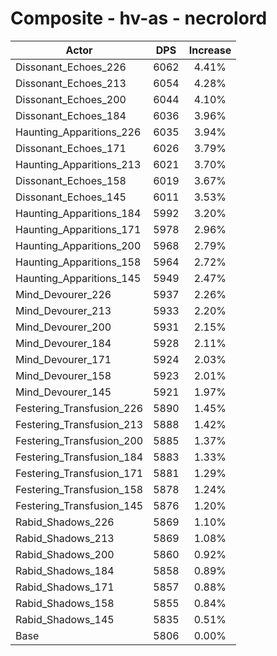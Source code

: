 # Composite - hv-as - necrolord
| Actor | DPS | Increase |
|---|:---:|:---:|
|Dissonant_Echoes_226|6062|4.41%|
|Dissonant_Echoes_213|6054|4.28%|
|Dissonant_Echoes_200|6044|4.10%|
|Dissonant_Echoes_184|6036|3.96%|
|Haunting_Apparitions_226|6035|3.94%|
|Dissonant_Echoes_171|6026|3.79%|
|Haunting_Apparitions_213|6021|3.70%|
|Dissonant_Echoes_158|6019|3.67%|
|Dissonant_Echoes_145|6011|3.53%|
|Haunting_Apparitions_184|5992|3.20%|
|Haunting_Apparitions_171|5978|2.96%|
|Haunting_Apparitions_200|5968|2.79%|
|Haunting_Apparitions_158|5964|2.72%|
|Haunting_Apparitions_145|5949|2.47%|
|Mind_Devourer_226|5937|2.26%|
|Mind_Devourer_213|5933|2.20%|
|Mind_Devourer_200|5931|2.15%|
|Mind_Devourer_184|5928|2.11%|
|Mind_Devourer_171|5924|2.03%|
|Mind_Devourer_158|5923|2.01%|
|Mind_Devourer_145|5921|1.97%|
|Festering_Transfusion_226|5890|1.45%|
|Festering_Transfusion_213|5888|1.42%|
|Festering_Transfusion_200|5885|1.37%|
|Festering_Transfusion_184|5883|1.33%|
|Festering_Transfusion_171|5881|1.29%|
|Festering_Transfusion_158|5878|1.24%|
|Festering_Transfusion_145|5876|1.20%|
|Rabid_Shadows_226|5869|1.10%|
|Rabid_Shadows_213|5869|1.08%|
|Rabid_Shadows_200|5860|0.92%|
|Rabid_Shadows_184|5858|0.89%|
|Rabid_Shadows_171|5857|0.88%|
|Rabid_Shadows_158|5855|0.84%|
|Rabid_Shadows_145|5835|0.51%|
|Base|5806|0.00%|
